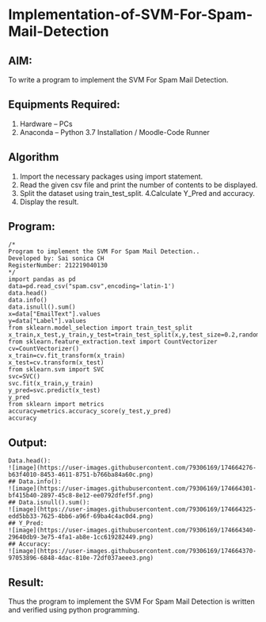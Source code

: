 # Implementation-of-SVM-For-Spam-Mail-Detection

## AIM:
To write a program to implement the SVM For Spam Mail Detection.

## Equipments Required:
1. Hardware – PCs
2. Anaconda – Python 3.7 Installation / Moodle-Code Runner

## Algorithm
1. Import the necessary packages using import statement.
2. Read the given csv file and print the number of contents to be displayed.
3. Split the dataset using train_test_split.
4.Calculate Y_Pred and accuracy.
5. Display the result.

## Program:
```
/*
Program to implement the SVM For Spam Mail Detection..
Developed by: Sai sonica CH
RegisterNumber: 212219040130
*/
import pandas as pd
data=pd.read_csv("spam.csv",encoding='latin-1')
data.head()
data.info()
data.isnull().sum()
x=data["EmailText"].values
y=data["Label"].values
from sklearn.model_selection import train_test_split 
x_train,x_test,y_train,y_test=train_test_split(x,y,test_size=0.2,random_state=0)
from sklearn.feature_extraction.text import CountVectorizer
cv=CountVectorizer()
x_train=cv.fit_transform(x_train)
x_test=cv.transform(x_test)
from sklearn.svm import SVC
svc=SVC()
svc.fit(x_train,y_train)
y_pred=svc.predict(x_test)
y_pred
from sklearn import metrics
accuracy=metrics.accuracy_score(y_test,y_pred)
accuracy
```

## Output:
```
Data.head():
![image](https://user-images.githubusercontent.com/79306169/174664276-b63f4010-8453-4611-8751-b766ba84a60c.png)
## Data.info():
![image](https://user-images.githubusercontent.com/79306169/174664301-bf415b40-2897-45c8-8e12-ee0792dfef5f.png)
## Data.isnull().sum():
![image](https://user-images.githubusercontent.com/79306169/174664325-edd5bb33-7625-4bb6-a96f-69ba4c4ac0d4.png)
## Y_Pred:
![image](https://user-images.githubusercontent.com/79306169/174664340-29640db9-3e75-4fa1-ab8e-1cc619282449.png)
## Accuracy:
![image](https://user-images.githubusercontent.com/79306169/174664370-97053896-6848-4dac-810e-72df037aeee3.png)
```



## Result:
Thus the program to implement the SVM For Spam Mail Detection is written and verified using python programming.
